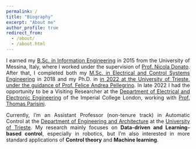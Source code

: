 ```yaml
---
permalink: /
title: "Biography"
excerpt: "About me"
author_profile: true
redirect_from: 
  - /about/
  - /about.html
---
```

<div style="text-align: justify">
 I earned my <a href="https://www.unime.it/it/cds/ingegneria-elettronica-e-informatica">B.Sc. in Information Engineering</a> in 2015 from the University of Messina, Italy, where I worked under the supervision of <a href="https://archivio.unime.it/it/persona/nicola-donato/orario">Prof. Nicola Donato</a>. After that, I completed both my <a href="https://ieuts.units.it/">M.Sc. in Electrical and Control Systems Engineering</a> in 2018 and my Ph.D. in <a href="https://portale.units.it/en/research/phd/programmes/industrial-engineering"Industrial and Information Engineering</a> in 2022 at the University of Trieste, under the guidance of <a href="https://feliceandreapellegrino.github.io/">Prof. Felice Andrea Pellegrino</a>.
In late 2022 I had the opportunity to be a Visiting Researcher at the <a href="https://www.imperial.ac.uk/electrical-engineering/research/">Department of Electrical and Electronic Engineering</a> of the Imperial College London, working with <a href="https://profiles.imperial.ac.uk/t.parisini">Prof. Thomas Parisini<a/>.

Currently, I’m an Assistant Professor (non-tenure track) in Automatic Control at the <a href="https://dia.units.it/">Department of Engineering and Architecture</a> at the <a href="https://www.units.it/">University of Trieste</a>. 
My research mainly focuses on <strong>Data-driven and Learning-based control</strong>, especially in robotics, but I’m also interested in more standard applications of <strong>Control theory</strong> and <strong>Machine learning</strong>.</div>

